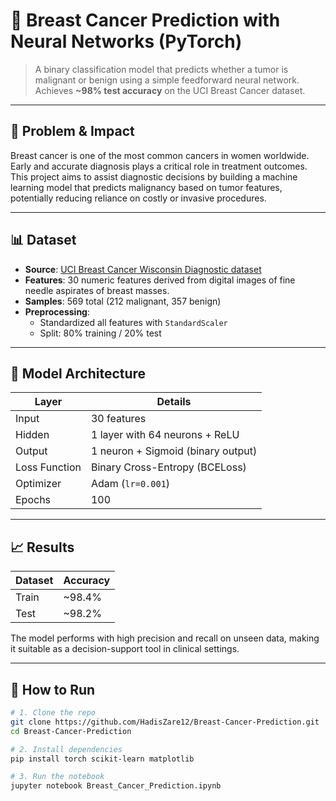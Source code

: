 # 🧠 Breast Cancer Prediction with Neural Networks (PyTorch)

> A binary classification model that predicts whether a tumor is malignant or benign using a simple feedforward neural network. Achieves **~98% test accuracy** on the UCI Breast Cancer dataset.

---

## 🧩 Problem & Impact

Breast cancer is one of the most common cancers in women worldwide. Early and accurate diagnosis plays a critical role in treatment outcomes. This project aims to assist diagnostic decisions by building a machine learning model that predicts malignancy based on tumor features, potentially reducing reliance on costly or invasive procedures.

---

## 📊 Dataset

- **Source**: [UCI Breast Cancer Wisconsin Diagnostic dataset](https://scikit-learn.org/stable/modules/generated/sklearn.datasets.load_breast_cancer.html)
- **Features**: 30 numeric features derived from digital images of fine needle aspirates of breast masses.
- **Samples**: 569 total (212 malignant, 357 benign)
- **Preprocessing**:
  - Standardized all features with `StandardScaler`
  - Split: 80% training / 20% test

---

## 🧠 Model Architecture

| Layer        | Details                            |
|--------------|-------------------------------------|
| Input        | 30 features                         |
| Hidden       | 1 layer with 64 neurons + ReLU      |
| Output       | 1 neuron + Sigmoid (binary output)  |
| Loss Function| Binary Cross-Entropy (BCELoss)      |
| Optimizer    | Adam (`lr=0.001`)                   |
| Epochs       | 100                                 |

---

## 📈 Results

| Dataset | Accuracy |
|---------|----------|
| Train   | ~98.4%   |
| Test    | ~98.2%   |

The model performs with high precision and recall on unseen data, making it suitable as a decision-support tool in clinical settings.

---

## 🚀 How to Run

```bash
# 1. Clone the repo
git clone https://github.com/HadisZare12/Breast-Cancer-Prediction.git
cd Breast-Cancer-Prediction

# 2. Install dependencies
pip install torch scikit-learn matplotlib

# 3. Run the notebook
jupyter notebook Breast_Cancer_Prediction.ipynb
